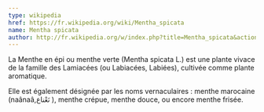 ```yaml
---
type: wikipedia
href: https://fr.wikipedia.org/wiki/Mentha_spicata
name: Mentha spicata
author: http://fr.wikipedia.org/w/index.php?title=Mentha_spicata&action=history
---
```

La Menthe en épi ou menthe verte (Mentha spicata L.) est une plante vivace de la famille des Lamiacées (ou Labiacées, Labiées), cultivée comme plante aromatique.

Elle est également désignée par les noms vernaculaires : menthe marocaine (naânaâ,نَعْناع ), menthe crépue, menthe douce, ou encore menthe frisée.